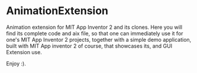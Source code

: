 # AnimationExtension
Animation extension for MIT App Inventor 2 and its clones. Here you will find its complete code and aix file, so that one can immediately use it for one's MIT App Inventor 2 projects, together with a simple demo application, built with MIT App inventor 2 of course, that showcases its, and GUI Extension use.

Enjoy :).
